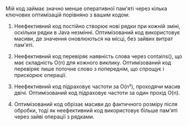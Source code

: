 Мій код займає значно менше оперативної пам'яті через кілька ключових оптимізацій порівняно з вашим кодом:
  1) Неефективний код постійно створює нові рядки при кожній зміні, оскільки рядки в Java незмінні. Оптимізований код використовує масиви, де значення оновлюються на місці, без зайвих витрат пам'яті.

  2) Неефективний код перевіряє наявність слова через contains(), що має складність O(n) для кожного виклику. Оптимізований код перевіряє лише поточне слово з попереднім, що спрощує і прискорює операції.

  3) Неефективний код підраховує частоти за O(n²), проходячи масив двічі. Оптимізований код підраховує частоти за один прохід O(n).

  4) Оптимізований код обрізає масиви до фактичного розміру після обробки, тоді як неефективний код використовує більше пам'яті через зайві операції з рядками.

